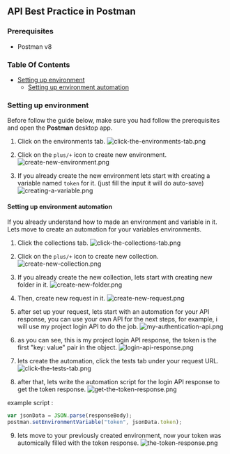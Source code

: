 ## API Best Practice in Postman

### Prerequisites

- Postman v8

### Table Of Contents
- [Setting up environment](#setting-up-environment)
    - [Setting up environment automation](#setting-up-environment-automation)

### Setting up environment

Before follow the guide below, make sure you had follow the prerequisites and open the **Postman** desktop app.

1. Click on the environments tab.
![click-the-environments-tab.png](click-the-environments-tab.png)

2. Click on the `plus/+` icon to create new environment.
![create-new-environment.png](create-new-environment.png)

3. If you already create the new environment lets start with creating a variable named `token` for it. (just fill the input it will do auto-save)
![creating-a-variable.png](creating-a-variable.png)

#### Setting up environment automation

If you already understand how to made an environment and variable in it. Lets move to create an automation for your variables environments.

1. Click the collections tab.
![click-the-collections-tab.png](click-the-collections-tab.png)

2. Click on the `plus/+` icon to create new collection.
![create-new-collection.png](create-new-collection.png)

3. If you already create the new collection, lets start with creating new folder in it.
![create-new-folder.png](create-new-folder.png)

4. Then, create new request in it.
![create-new-request.png](create-new-request.png)

5. after set up your request, lets start with an automation for your API response, you can use your own API for the next steps, for example, i will use my project login API to do the job.
![my-authentication-api.png](my-authentication-api.png)

6. as you can see, this is my project login API response, the token is the first "key: value" pair in the object.
![login-api-response.png](login-api-response.png)

7. lets create the automation, click the tests tab under your request URL.
![click-the-tests-tab.png](click-the-tests-tab.png)

8. after that, lets write the automation script for the login API response to get the token response.
![get-the-token-response.png](get-the-token-response.png)

example script :
```js
var jsonData = JSON.parse(responseBody);
postman.setEnvironmentVariable("token", jsonData.token);
```

9. lets move to your previously created environment, now your token was automically filled with the token response.
![the-token-response.png](the-token-response.png)